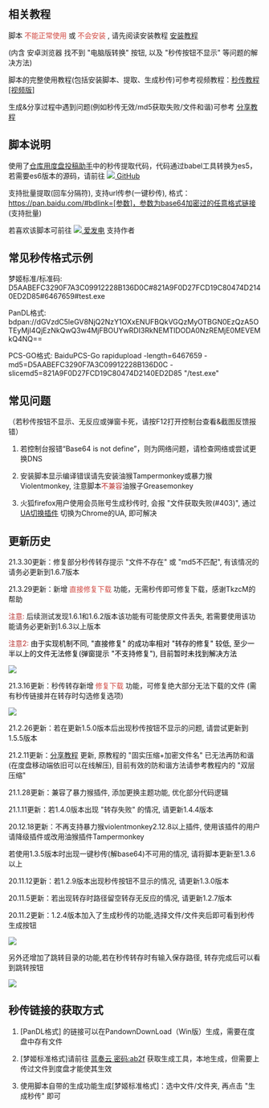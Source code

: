 ## 相关教程

脚本<span style="color: rgb(209, 72, 65);"> 不能正常使用 </span>或<span style="color: rgb(209, 72, 65);"> 不会安装 </span>, 请先阅读安装教程 [安装教程](https://shimo.im/docs/Jqf8y260KuofSb4K/)

(内含 安卓浏览器 找不到 "电脑版转换" 按钮, 以及 "秒传按钮不显示" 等问题的解决方法)

脚本的完整使用教程(包括安装脚本、提取、生成秒传)可参考视频教程：[秒传教程[视频版]](https://www.bilibili.com/video/BV1E5411H76K)

生成&分享过程中遇到问题(例如秒传无效/md5获取失败/文件和谐)可参考 [分享教程](https://shimo.im/docs/TZ1JJuEjOM0wnFDH/)

## 脚本说明

使用了[仓库用度盘投稿助手](https://greasyfork.org/zh-CN/scripts/3285)中的秒传提取代码，代码通过babel工具转换为es5，若需要es6版本的源码，请前往 [![](https://github.githubassets.com/favicons/favicon.png) GitHub](https://github.com/mengzonefire/my_web_script/blob/main/%E7%A7%92%E4%BC%A0%E9%93%BE%E6%8E%A5%E6%8F%90%E5%8F%96/%E7%A7%92%E4%BC%A0%E9%93%BE%E6%8E%A5%E6%8F%90%E5%8F%96(es6).js)

支持批量提取(回车分隔符), 支持url传参(一键秒传), 格式：https://pan.baidu.com/#bdlink=[参数]，参数为base64加密过的任意格式链接 (支持批量)

若喜欢该脚本可前往 [![](https://static.afdiancdn.com/favicon.ico) 爱发电](https://afdian.net/@mengzonefire) 支持作者

## 常见秒传格式示例

梦姬标准/标准码: D5AABEFC3290F7A3C09912228B136D0C#821A9F0D27FCD19C80474D2140ED2D85#6467659#test.exe

PanDL格式: bdpan://dGVzdC5leGV8NjQ2NzY1OXxENUFBQkVGQzMyOTBGN0EzQzA5OTEyMjI4QjEzNkQwQ3w4MjFBOUYwRDI3RkNEMTlDODA0NzREMjE0MEVEMkQ4NQ==

PCS-GO格式: BaiduPCS-Go rapidupload -length=6467659 -md5=D5AABEFC3290F7A3C09912228B136D0C -slicemd5=821A9F0D27FCD19C80474D2140ED2D85 "/test.exe"

## 常见问题

（若秒传按钮不显示、无反应或弹窗卡死，请按F12打开控制台查看&截图反馈报错）

1. 若控制台报错“Base64 is not define”，则为网络问题，请检查网络或尝试更换DNS

2. 安装脚本显示编译错误请先安装油猴Tampermonkey或暴力猴Violentmonkey, 注意脚本<span style="color: rgb(184, 49, 47);">不兼容</span>油猴子Greasemonkey

3. 火狐firefox用户使用会员账号生成秒传时, 会报 "文件获取失败(#403)", 通过 [UA切换插件](https://addons.mozilla.org/zh-CN/firefox/addon/uaswitcher) 切换为Chrome的UA, 即可解决

## 更新历史

21.3.30更新：修复部分秒传转存提示 "文件不存在" 或 "md5不匹配", 有该情况的请务必更新到1.6.7版本

21.3.29更新：新增<span style="color: rgb(209, 72, 65);"> 直接修复下载 </span>功能，无需秒传即可修复下载，感谢TkzcM的帮助

<span style="color: rgb(184, 49, 47);">注意:</span> 后续测试发现1.6.1和1.6.2版本该功能有可能使原文件丢失, 若需要使用该功能请务必更新到1.6.3以上版本

<span style="color: rgb(184, 49, 47);">注意2:&nbsp;</span><span style="color: rgb(0, 0, 0);">由于实现机制不同, "直接修复" 的成功率相对 "转存的修复" 较低, 至少一半以上的文件无法修复(弹窗提示 "不支持修复"), 目前暂时未找到解决方法</span>

![](https://pic.rmb.bdstatic.com/bjh/5e05f7c1f772451b8efce938280bcaee.png)

21.3.16更新：秒传转存新增<span style="color: rgb(209, 72, 65);"> 修复下载 </span>功能，可修复绝大部分无法下载的文件 (需有秒传链接并在转存时勾选修复选项)

![](https://pic.rmb.bdstatic.com/bjh/822bf85e8b663f352c65f04a50a305e1.png)

21.2.26更新：若在更新1.5.0版本后出现秒传按钮不显示的问题, 请尝试更新到1.5.5版本

21.2.11更新：[分享教程](https://shimo.im/docs/TZ1JJuEjOM0wnFDH/) 更新, 原教程的 "固实压缩+加密文件名" 已无法再防和谐(在度盘移动端依旧可以在线解压), 目前有效的防和谐方法请参考教程内的 "双层压缩"

21.1.28更新：兼容了暴力猴插件, 添加更换主题功能, 优化部分代码逻辑

21.1.11更新：若1.4.0版本出现 "转存失败" 的情况, 请更新1.4.4版本

20.12.18更新：不再支持暴力猴violentmonkey2.12.8以上插件, 使用该插件的用户请降级插件或改用油猴插件Tampermonkey

若使用1.3.5版本时出现一键秒传(解base64)不可用的情况, 请将脚本更新至1.3.6以上

20.11.12更新：若1.2.9版本出现秒传按钮不显示的情况, 请更新1.3.0版本

20.11.5更新：若出现转存时路径留空转存无反应的情况, 请更新1.2.7版本

20.11.2更新：1.2.4版本加入了生成秒传的功能,选择文件/文件夹后即可看到秒传生成按钮

![](https://i.loli.net/2020/11/02/7xcdAZh94igmvCt.png)

另外还增加了跳转目录的功能,若在秒传转存时有输入保存路径, 转存完成后可以看到跳转按钮

![](https://i.loli.net/2020/11/02/zTnpl6WCxqmEH1t.png)

## 秒传链接的获取方式

1. [PanDL格式]</span> 的链接可以在PandownDownLoad（Win版）生成，需要在度盘中存有文件

2. [梦姬标准格式]请前往 [蓝奏云 密码:ab2f](https://wws.lanzous.com/b01u0yqvi) 获取生成工具，本地生成，但需要上传过文件到度盘才能使其生效

3. 使用脚本自带的生成功能生成[梦姬标准格式]：选中文件/文件夹, 再点击 "生成秒传" 即可
